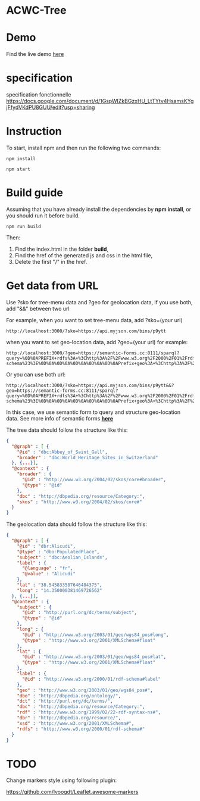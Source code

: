 # ACWC-Tree
# Demo
Find the live demo [here](https://advancedcartographywebcomponent.github.io/ACWC-Tree/)
# specification
specification fonctionnelle
https://docs.google.com/document/d/1GspWIZkBGzxHU_LtTYtv4HsamsKYgjFfydVKdPU8GUU/edit?usp=sharing

# Instruction
To start, install npm and then run the following two commands:
```
npm install

npm start
```
# Build guide
Assuming that you have already install the dependencies by **npm install**, or you should run it before build.
```
npm run build
```
Then:
  1. Find the index.html in the folder **build**, 
  2. Find the href of the generated js and css in the html file,
  3. Delete the first "/" in the href.

# Get data from URL 
Use ?sko for tree-menu data and ?geo for geolocation data, if you use both, add "&&" between two url

For example, when you want to set tree-menu data, add ?sko=(your url)
```url
http://localhost:3000/?sko=https://api.myjson.com/bins/p9ytt
```
when you want to set geo-location data, add ?geo=(your url)
for example:
```url
http://localhost:3000/?geo=https://semantic-forms.cc:8111/sparql?query=%0D%0APREFIX+rdfs%3A+%3Chttp%3A%2F%2Fwww.w3.org%2F2000%2F01%2Frdf-schema%23%3E%0D%0A%0D%0A%0D%0A%0D%0A%0D%0APrefix+geo%3A+%3Chttp%3A%2F%2Fwww.w3.org%2F2003%2F01%2Fgeo%2Fwgs84_pos%23%3E%0D%0A%0D%0ACONSTRUCT+%7B%0D%0A++++%3Fsub+geo%3Along+%3FLON+.%0D%0A++++%3Fsub+geo%3Alat+%3FLAT+.%0D%0A%3Fsub+rdfs%3Alabel+%3FLAB.%0D%0A%0D%0A%7D%0D%0AWHERE+%7B%0D%0A++GRAPH+%3FGRAPH+%7B%0D%0A++++%3Fsub+geo%3Along+%3FLON+.%0D%0A++++%3Fsub+geo%3Alat+%3FLAT+.%0D%0A%3Fsub+rdfs%3Alabel+%3FLAB.%0D%0A++%7D%0D%0A%7D
```
Or you can use both url:
```
http://localhost:3000/?sko=https://api.myjson.com/bins/p9ytt&&?geo=https://semantic-forms.cc:8111/sparql?query=%0D%0APREFIX+rdfs%3A+%3Chttp%3A%2F%2Fwww.w3.org%2F2000%2F01%2Frdf-schema%23%3E%0D%0A%0D%0A%0D%0A%0D%0A%0D%0APrefix+geo%3A+%3Chttp%3A%2F%2Fwww.w3.org%2F2003%2F01%2Fgeo%2Fwgs84_pos%23%3E%0D%0A%0D%0ACONSTRUCT+%7B%0D%0A++++%3Fsub+geo%3Along+%3FLON+.%0D%0A++++%3Fsub+geo%3Alat+%3FLAT+.%0D%0A%3Fsub+rdfs%3Alabel+%3FLAB.%0D%0A%0D%0A%7D%0D%0AWHERE+%7B%0D%0A++GRAPH+%3FGRAPH+%7B%0D%0A++++%3Fsub+geo%3Along+%3FLON+.%0D%0A++++%3Fsub+geo%3Alat+%3FLAT+.%0D%0A%3Fsub+rdfs%3Alabel+%3FLAB.%0D%0A++%7D%0D%0A%7D
```

In this case, we use semantic form to query and structure geo-location data.
See more info of semantic forms [**here**](semantic-forms.cc:9111/tools)

The tree data should follow the structure like this:
```json
{
  "@graph" : [ {
    "@id" : "dbc:Abbey_of_Saint_Gall",
    "broader" : "dbc:World_Heritage_Sites_in_Switzerland"
  }, {...}],
  "@context" : {
    "broader" : {
      "@id" : "http://www.w3.org/2004/02/skos/core#broader",
      "@type" : "@id"
    },
    "dbc" : "http://dbpedia.org/resource/Category:",
    "skos" : "http://www.w3.org/2004/02/skos/core#"
  }
}

```

The geolocation data should follow the structure like this:

```json
{
  "@graph" : [ {
    "@id" : "dbr:Alicudi",
    "@type" : "dbo:PopulatedPlace",
    "subject" : "dbc:Aeolian_Islands",
    "label" : {
      "@language" : "fr",
      "@value" : "Alicudi"
    },
    "lat" : "38.545833587646484375",
    "long" : "14.350000381469726562"
  }, {...}],
  "@context" : {
    "subject" : {
      "@id" : "http://purl.org/dc/terms/subject",
      "@type" : "@id"
    },
    "long" : {
      "@id" : "http://www.w3.org/2003/01/geo/wgs84_pos#long",
      "@type" : "http://www.w3.org/2001/XMLSchema#float"
    },
    "lat" : {
      "@id" : "http://www.w3.org/2003/01/geo/wgs84_pos#lat",
      "@type" : "http://www.w3.org/2001/XMLSchema#float"
    },
    "label" : {
      "@id" : "http://www.w3.org/2000/01/rdf-schema#label"
    },
    "geo" : "http://www.w3.org/2003/01/geo/wgs84_pos#",
    "dbo" : "http://dbpedia.org/ontology/",
    "dct" : "http://purl.org/dc/terms/",
    "dbc" : "http://dbpedia.org/resource/Category:",
    "rdf" : "http://www.w3.org/1999/02/22-rdf-syntax-ns#",
    "dbr" : "http://dbpedia.org/resource/",
    "xsd" : "http://www.w3.org/2001/XMLSchema#",
    "rdfs" : "http://www.w3.org/2000/01/rdf-schema#"
  }
}
```
# TODO
Change markers style using following plugin:

https://github.com/lvoogdt/Leaflet.awesome-markers


